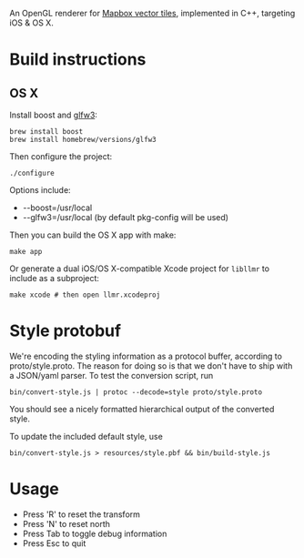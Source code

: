 An OpenGL renderer for [Mapbox vector tiles](https://www.mapbox.com/blog/vector-tiles),
implemented in C++, targeting iOS & OS X.

# Build instructions

## OS X

Install boost and [glfw3](http://www.glfw.org/docs/latest/):

```
brew install boost
brew install homebrew/versions/glfw3
```

Then configure the project:

    ./configure

Options include:

 - --boost=/usr/local
 - --glfw3=/usr/local (by default pkg-config will be used)

Then you can build the OS X app with make:

    make app

Or generate a dual iOS/OS X-compatible Xcode project for `libllmr` to include as a subproject:

    make xcode # then open llmr.xcodeproj


# Style protobuf

We're encoding the styling information as a protocol buffer, according to
proto/style.proto. The reason for doing so is that we don't have to ship with a
JSON/yaml parser. To test the conversion script, run

```
bin/convert-style.js | protoc --decode=style proto/style.proto
```

You should see a nicely formatted hierarchical output of the converted style.


To update the included default style, use

```
bin/convert-style.js > resources/style.pbf && bin/build-style.js
```


# Usage

- Press 'R' to reset the transform
- Press 'N' to reset north
- Press Tab to toggle debug information
- Press Esc to quit
